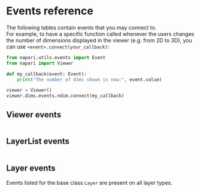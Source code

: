 # Events reference

The following tables contain events that you may connect to.  
For example, to have a specific function called whenever the users
changes the number of dimensions displayed in the viewer (e.g.
from 2D to 3D), you can use `<event>.connect(your_callback)`:

```python
from napari.utils.events import Event
from napari import Viewer

def my_callback(event: Event):
    print("The number of dims shown is now:", event.value)

viewer = Viewer()
viewer.dims.events.ndim.connect(my_callback)
```

## Viewer events

<!-- These tables are generated by _scripts/update_event_docs.py -->
```{include} _viewer_events.md
```

## LayerList events

```{include} _layerlist_events.md
```

## Layer events

Events listed for the base class `Layer` are present on all layer types.

```{include} _layer_events.md
```
